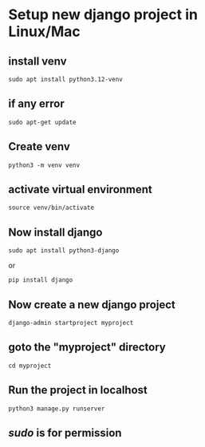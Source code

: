 
# Setup new django project in **Linux/Mac**

## install venv
```
sudo apt install python3.12-venv
```

## if any error
```
sudo apt-get update
```
## Create venv
```
python3 -m venv venv 
```
## activate virtual environment
```
source venv/bin/activate
```
## Now install django
```
sudo apt install python3-django
```
or
```
pip install django
```
## Now create a new django project
```
django-admin startproject myproject
```
## goto the "myproject" directory
```
cd myproject
```
## Run the project in localhost
```
python3 manage.py runserver
```
## ***sudo*** is for permission
